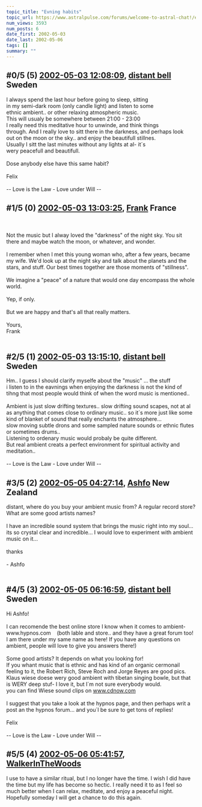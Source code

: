 ```yaml
---
topic_title: "Evning habits"
topic_url: https://www.astralpulse.com/forums/welcome-to-astral-chat!/evning-habits
num_views: 3593
num_posts: 6
date_first: 2002-05-03
date_last: 2002-05-06
tags: []
summary: ""
---
```


## \#0/5 (5) [2002-05-03 12:08:09](https://www.astralpulse.com/forums/index.php?msg=116599), [distant bell](https://www.astralpulse.com/forums/profile/?u=318) Sweden ##
<section>
I always spend the last hour before going to sleep, sitting
<br>
in my semi-dark room (only candle light) and listen to some
<br>
ethnic ambient.. or other relaxing atmospheric music.
<br>
This will usualy be somewhere between 21:00 - 23:00
<br>
I really need this meditative hour to unwinde, and think things
<br>
through. And I really love to sitt there in the darkness, and perhaps look
<br>
out on the moon or the sky.. and enjoy the beautifull stillnes.
<br>
Usually I sitt the last minutes without any lights at al- it´s
<br>
wery peacefull and beautifull.
<br>
<br>
Dose anybody else have this same habit?
<br>
<br>
Felix
<br>
<br>
-- Love is the Law - Love under Will --
</section>

## \#1/5 (0) [2002-05-03 13:03:25](https://www.astralpulse.com/forums/index.php?msg=4466), [Frank](https://www.astralpulse.com/forums/profile/?u=359) France ##
<section>
<br>
<br>
Not the music but I alway loved the "darkness" of the night sky. You sit there and maybe watch the moon, or whatever, and wonder.
<br>
<br>
I remember when I met this young woman who, after a few years, became my wife. We'd look up at the night sky and talk about the planets and the stars, and stuff. Our best times together are those moments of "stillness".
<br>
<br>
We imagine a "peace" of a nature that would one day encompass the whole world.
<br>
<br>
Yep, if only.
<br>
<br>
But we are happy and that's all that really matters.
<br>
<br>
Yours,
<br>
Frank
<br>
<br>
</section>

## \#2/5 (1) [2002-05-03 13:15:10](https://www.astralpulse.com/forums/index.php?msg=4467), [distant bell](https://www.astralpulse.com/forums/profile/?u=318) Sweden ##
<section>
Hm.. I guess I should clarify myselfe about the "music" ... the stuff
<br>
i listen to in the eavnings when enjoying the darkness is not the kind of tihng that most people would think of when the word music is mentioned..
<br>
<br>
Ambient is just slow drifting textures.. slow drifting sound scapes, not at al as anything that comes close to ordinary music.. so it´s more just like some kind of blanket of sound that really enchants the atmosphere...
<br>
slow moving subtle drons and some sampled nature sounds or ethnic flutes or sometimes drums..
<br>
Listening to ordenary music would probaly be quite different.
<br>
But real ambient creats a perfect environment for spiritual activity and meditation..
<br>
<br>
-- Love is the Law - Love under Will --
</section>

## \#3/5 (2) [2002-05-05 04:27:14](https://www.astralpulse.com/forums/index.php?msg=4538), [Ashfo](https://www.astralpulse.com/forums/profile/?u=532) New Zealand ##
<section>
distant, where do you buy your ambient music from? A regular record store? What are some good artists names?
<br>
<br>
I have an incredible sound system that brings the music right into my soul... its so crystal clear and incredible... I would love to experiment with ambient music on it...
<br>
<br>
thanks
<br>
<br>
- Ashfo
<br>
<br>
</section>

## \#4/5 (3) [2002-05-05 06:16:59](https://www.astralpulse.com/forums/index.php?msg=4542), [distant bell](https://www.astralpulse.com/forums/profile/?u=318) Sweden ##
<section>
Hi Ashfo!
<br>
<br>
I can recomende the best online store I know when it comes to ambient-
<br>
www.hypnos.com    (both lable and store.. and they have a great forum too! I am there under my same name as here! If you have any questions on ambient, people will love to give you answers there!)
<br>
<br>
Some good artists? It depends on what you looking for!
<br>
If you whant music that is ethnic and has kind of an organic cermonail feeling to it, the Robert Rich, Steve Roch and Jorge Reyes are good pics.
<br>
Klaus wiese doese wery good ambient with tibetan singing bowle, but that
<br>
is WERY deep stuf- I love it, but I´m not sure everybody would.
<br>
you can find Wiese sound clips on
<a class="bbc_link" href="https://www.astralpulse.com/forums///www.cdnow.com" rel="noopener" target="_blank">
 www.cdnow.com
</a>
<br>
<br>
I suggest that you take a look at the hypnos page, and then perhaps writ a post an the hypnos forum... and you´l be sure to get tons of replies!
<br>
<br>
Felix
<br>
<br>
-- Love is the Law - Love under Will --
</section>

## \#5/5 (4) [2002-05-06 05:41:57](https://www.astralpulse.com/forums/index.php?msg=4577), [WalkerInTheWoods](https://www.astralpulse.com/forums/profile/?u=404)  ##
<section>
I use to have a similar ritual, but I no longer have the time. I wish I did have the time but my life has become so hectic. I really need it to as I feel so much better when I can relax, meditate, and enjoy a peaceful night. Hopefully someday I will get a chance to do this again.
<br>
<br>
</section>